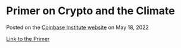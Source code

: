 # Primer on Crypto and the Climate

Posted on the [Coinbase Institute website](https://www.coinbase.com/institute) on May 18, 2022

[Link to the Primer](https://assets.ctfassets.net/c5bd0wqjc7v0/68OxzK3XB8QaAuREGhS6PB/be0909f89fb1b532cda51a4088b3130c/Coinbase_Institute_-_Climate_Paper_2022.pdf)

